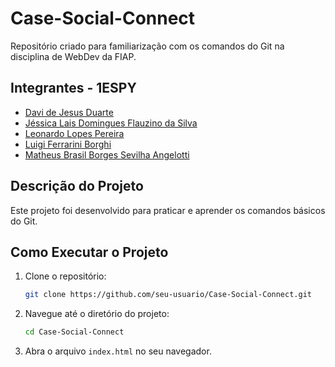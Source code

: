 # Case-Social-Connect

Repositório criado para familiarização com os comandos do Git na disciplina de WebDev da FIAP.

## Integrantes - 1ESPY

- [Davi de Jesus Duarte](https://github.com/DaviJDuarte)
- [Jéssica Lais Domingues Flauzino da Silva](https://github.com/JessFlauzino)
- [Leonardo Lopes Pereira](https://github.com/LeonardoL-Bah)
- [Luigi Ferrarini Borghi](https://github.com/PresidentMustaine)
- [Matheus Brasil Borges Sevilha Angelotti](https://github.com/MathBra17)

## Descrição do Projeto

Este projeto foi desenvolvido para praticar e aprender os comandos básicos do Git.

## Como Executar o Projeto

1. Clone o repositório:
    ```bash
    git clone https://github.com/seu-usuario/Case-Social-Connect.git
    ```
2. Navegue até o diretório do projeto:
    ```bash
    cd Case-Social-Connect
    ```
3. Abra o arquivo `index.html` no seu navegador.